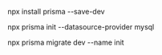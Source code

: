 npx install prisma --save-dev

npx prisma init --datasource-provider mysql

npx prisma migrate dev --name init
